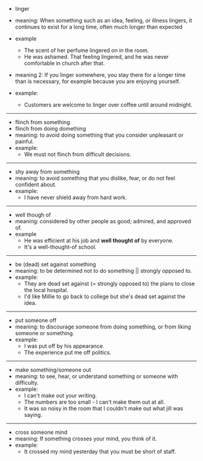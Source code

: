 - linger
- meaning: When something such as an idea, feeling, or illness lingers, it continues to exist for a long time, often much longer than expected
- example
    - The scent of her perfume lingered on in the room.
    - He was ashamed. That feeling lingered, and he was never comfortable in church after that. 


- meaning 2: If you linger somewhere, you stay there for a longer time than is necessary, for example because you are enjoying yourself.
- example:
    - Customers are welcome to linger over coffee until around midnight.

---
- flinch from something
- flinch from doing domething
- meaning: to avoid doing something that you consider unpleasant or painful.
- example:
    - We must not flinch from difficult decisions.
---
- shy away from something
- meaning: to avoid something that you dislike, fear, or do not feel confident about.
- example:
    - I have never shield away from hard work.
---
- well though of
- meaning: considered by other people as good; admired, and approved of.
- example
    - He was efficient at his job and **well thought of** by everyone.
    - It's a well-thought-of school.

---
- be (dead) set against something
- meaning: to be determined not to do something || strongly opposed to.
- example:
    - They are dead set against (= strongly opposed to) the plans to close the local hospital.
    - I'd like Millie to go back to college but she's dead set against the idea.

---
- put someone off
- meaning: to discourage someone from doing something, or from liking someone or something.
- example:
    - I was put off by his appearance.
    - The experience put me off politics.

---
- make something/someone out
- meaning: to see, hear, or understand something or someone with difficulty.
- example:
    - I can't make out your writing.
    - The numbers are too small - I can't make them out at all.
    - It was so noisy in the room that I couldn't make out what jill was saying.

--- 
- cross someone mind
- meaning: If something crosses your mind, you think of it.
- example: 
    - It crossed my mind yesterday that you must be short of staff.